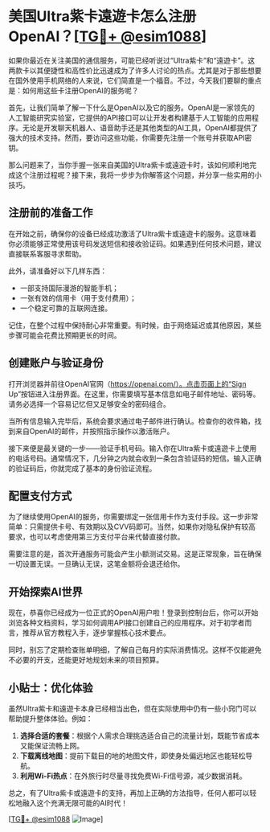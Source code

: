 # 美国Ultra紫卡遠遊卡怎么注册OpenAI？[[TG💪+ @esim1088](https://t.me/s/esim1088)]

如果你最近在关注美国的通信服务，可能已经听说过“Ultra紫卡”和“遠遊卡”。这两款卡以其便捷性和高性价比迅速成为了许多人讨论的热点。尤其是对于那些想要在国外使用手机网络的人来说，它们简直是一个福音。不过，今天我们要聊的重点是：如何用这些卡注册OpenAI的服务呢？

首先，让我们简单了解一下什么是OpenAI以及它的服务。OpenAI是一家领先的人工智能研究实验室，它提供的API接口可以让开发者构建基于人工智能的应用程序。无论是开发聊天机器人、语音助手还是其他类型的AI工具，OpenAI都提供了强大的技术支持。然而，要访问这些功能，你需要先注册一个账号并获取API密钥。

那么问题来了，当你手握一张来自美国的Ultra紫卡或遠遊卡时，该如何顺利地完成这个注册过程呢？接下来，我将一步步为你解答这个问题，并分享一些实用的小技巧。

## 注册前的准备工作

在开始之前，确保你的设备已经成功激活了Ultra紫卡或遠遊卡的服务。这意味着你必须能够正常使用该号码发送短信和接收验证码。如果遇到任何技术问题，建议直接联系客服寻求帮助。

此外，请准备好以下几样东西：
- 一部支持国际漫游的智能手机；
- 一张有效的信用卡（用于支付费用）；
- 一个稳定可靠的互联网连接。

记住，在整个过程中保持耐心非常重要。有时候，由于网络延迟或其他原因，某些步骤可能会花费比预期更长的时间。

## 创建账户与验证身份

打开浏览器并前往OpenAI官网（https://openai.com/）。点击页面上的“Sign Up”按钮进入注册界面。在这里，你需要填写基本信息如电子邮件地址、密码等。请务必选择一个容易记忆但又足够安全的密码组合。

当所有信息输入完毕后，系统会要求通过电子邮件进行确认。检查你的收件箱，找到来自OpenAI的邮件，并按照指示操作以激活账户。

接下来便是最关键的一步——验证手机号码。输入你在Ultra紫卡或遠遊卡上使用的电话号码。通常情况下，几分钟之内就会收到一条包含验证码的短信。输入正确的验证码后，你就完成了基本的身份验证流程。

## 配置支付方式

为了继续使用OpenAI的服务，你需要绑定一张信用卡作为支付手段。这一步非常简单：只需提供卡号、有效期以及CVV码即可。当然，如果你对隐私保护有较高要求，也可以考虑使用第三方支付平台来代替直接付款。

需要注意的是，首次开通服务可能会产生小额测试交易。这是正常现象，旨在确保一切设置无误。一旦确认无误，这笔金额将会退还给你。

## 开始探索AI世界

现在，恭喜你已经成为一位正式的OpenAI用户啦！登录到控制台后，你可以开始浏览各种文档资料，学习如何调用API接口创建自己的应用程序。对于初学者而言，推荐从官方教程入手，逐步掌握核心技术要点。

同时，别忘了定期检查账单明细，了解自己每月的实际消费情况。这样不仅能避免不必要的开支，还能更好地规划未来的项目预算。

## 小贴士：优化体验

虽然Ultra紫卡和遠遊卡本身已经相当出色，但在实际使用中仍有一些小窍门可以帮助提升整体体验。例如：

1. **选择合适的套餐**：根据个人需求合理挑选适合自己的流量计划，既能节省成本又能保证流畅上网。
2. **下载离线地图**：提前下载目的地的地图文件，即使身处偏远地区也能轻松导航。
3. **利用Wi-Fi热点**：在外旅行时尽量寻找免费Wi-Fi信号源，减少数据消耗。

总之，有了Ultra紫卡或遠遊卡的支持，再加上正确的方法指导，任何人都可以轻松地融入这个充满无限可能的AI时代！

[[TG💪+ @esim1088](https://t.me/s/esim1088) ![Image](https://i.postimg.cc/4NQfJmqS/Snipaste-2025-05-13-00-14-12.png)]